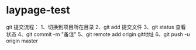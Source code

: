 # laypage-test
git 提交流程：
1、切换到项目所在目录
2、git add 提交文件
3、git status 查看状态
4、git commit -m "备注"
5、git remote add origin git地址
6、git push -u origin master

